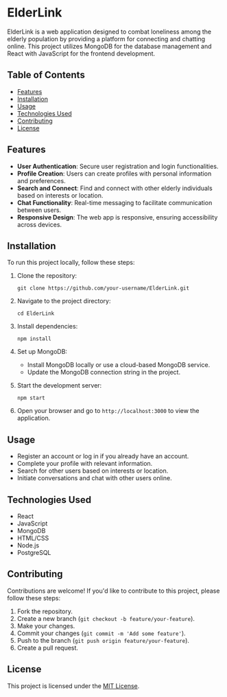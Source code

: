 # ElderLink

ElderLink is a web application designed to combat loneliness among the elderly population by providing a platform for connecting and chatting online. This project utilizes MongoDB for the database management and React with JavaScript for the frontend development.

## Table of Contents

- [Features](#features)
- [Installation](#installation)
- [Usage](#usage)
- [Technologies Used](#technologies-used)
- [Contributing](#contributing)
- [License](#license)

## Features

- **User Authentication**: Secure user registration and login functionalities.
- **Profile Creation**: Users can create profiles with personal information and preferences.
- **Search and Connect**: Find and connect with other elderly individuals based on interests or location.
- **Chat Functionality**: Real-time messaging to facilitate communication between users.
- **Responsive Design**: The web app is responsive, ensuring accessibility across devices.

## Installation

To run this project locally, follow these steps:

1. Clone the repository:

   ```
   git clone https://github.com/your-username/ElderLink.git
   ```

2. Navigate to the project directory:

   ```
   cd ElderLink
   ```

3. Install dependencies:

   ```
   npm install
   ```

4. Set up MongoDB:

   - Install MongoDB locally or use a cloud-based MongoDB service.
   - Update the MongoDB connection string in the project.

5. Start the development server:

   ```
   npm start
   ```

6. Open your browser and go to `http://localhost:3000` to view the application.

## Usage

- Register an account or log in if you already have an account.
- Complete your profile with relevant information.
- Search for other users based on interests or location.
- Initiate conversations and chat with other users online.

## Technologies Used

- React
- JavaScript
- MongoDB
- HTML/CSS
- Node.js
- PostgreSQL

## Contributing

Contributions are welcome! If you'd like to contribute to this project, please follow these steps:

1. Fork the repository.
2. Create a new branch (`git checkout -b feature/your-feature`).
3. Make your changes.
4. Commit your changes (`git commit -m 'Add some feature'`).
5. Push to the branch (`git push origin feature/your-feature`).
6. Create a pull request.

## License

This project is licensed under the [MIT License](LICENSE).
